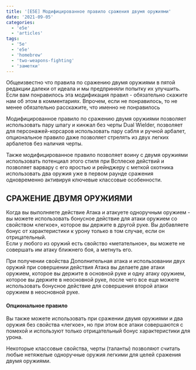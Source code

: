 ```yaml
---
title: '[E5E] Модифицированное правило сражения двумя оружиями'
date: '2021-09-05'
categories:
  - 'e5e'
  - 'articles'
tags:
  - '5e'
  - 'e5e'
  - 'homebrew'
  - 'two-weapons-fighting'
  - 'заметки'
---
```


Общеизвестно что правила по сражению двумя оружиями в пятой редакции далеки от идеала и мы предприняли попытку их улучшить. Если вам понравилось эта модификация правил - обязательно скажите нам об этом в комментариях. Впрочем, если не понравилось, то не менее обязательно расскажите, что именно не понравилось

Модифицированное правило по сражению двумя оружиями позволяет использовать пару шпагу и кинжал без черты Dual Wielder, позволяет для персонажей-корсаров использовать пару сабля и ручной арбалет, опциональное правило даже позволяет стрелять из двух легких арбалетов без наличия черты.

Также модифицированное правило позволяет воину с двумя оружиями использовать потенциал этого стиля при Всплеске действий и позволяет варвару с его яростью и рейнджеру с меткой охотника использовать два оружия уже в первом раунде сражения одновременно активируя ключевые классовые особенности.

## СРАЖЕНИЕ ДВУМЯ ОРУЖИЯМИ

Когда вы выполняете действие Атака и атакуете одноручным оружием - вы можете использовать бонусное действие для атаки оружием со свойством «легкое», которое вы держите в другой руке. Вы добавляете бонус от характеристики к урону только в том случае, если он отрицательный.  
Если у любого из оружий есть свойство «метательное», вы можете не совершать им атаку ближнего боя, а метнуть его.

При получении свойства Дополнительная атака и использовании двух оружий при совершении действия Атака вы делаете две атаки оружием, которое вы держите в основной руке и одну атаку оружием, которое вы держите в неосновной руке, после чего все еще можете использовать бонусное действие для совершения второй атаки оружием в неосновной руке.

#### **Опциональное правило**

Вы также можете использовать при сражении двумя оружиями и два оружия без свойства «легкое», но при этом все атаки совершаются с помехой и используют только отрицательный бонус характеристики для урона.

Некоторые классовые свойства, черты (таланты) позволяют считать любые нетяжелые одноручные оружия легкими для целей сражения двумя оружиями.
